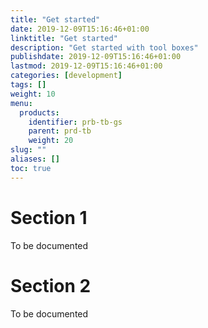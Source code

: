 ```yaml
---
title: "Get started"
date: 2019-12-09T15:16:46+01:00
linktitle: "Get started"
description: "Get started with tool boxes"
publishdate: 2019-12-09T15:16:46+01:00
lastmod: 2019-12-09T15:16:46+01:00
categories: [development]
tags: []
weight: 10
menu:
  products:
    identifier: prb-tb-gs
    parent: prd-tb
    weight: 20
slug: ""
aliases: []
toc: true
---
```


# Section 1

To be documented

# Section 2

To be documented
